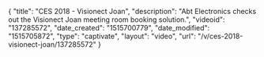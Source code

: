 {
    "title": "CES 2018 - Visionect Joan",
    "description": "Abt Electronics checks out the Visionect Joan meeting room booking solution.",
    "videoid": "137285572",
    "date_created": "1515700779",
    "date_modified": "1515705872",
    "type": "captivate",
    "layout": "video",
    "url": "\/v\/ces-2018-visionect-joan\/137285572"
}